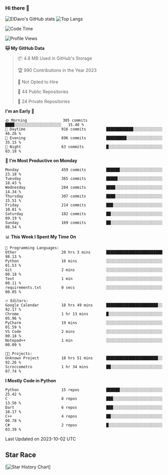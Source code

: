 ### Hi there 👋
![ElDavo's GitHub stats](https://github-readme-stats.vercel.app/api?username=ElDavoo&show_icons=true&theme=chartreuse-dark)
![Top Langs](https://github-readme-stats.vercel.app/api/top-langs/?username=ElDavoo&theme=chartreuse-dark&layout=compact)

<!--START_SECTION:waka-->
![Code Time](http://img.shields.io/badge/Code%20Time-434%20hrs%203%20mins-blue)

![Profile Views](http://img.shields.io/badge/Profile%20Views-11-blue)

**🐱 My GitHub Data** 

> 📦 4.8 MB Used in GitHub's Storage 
 > 
> 🏆 990 Contributions in the Year 2023
 > 
> 🚫 Not Opted to Hire
 > 
> 📜 44 Public Repositories 
 > 
> 🔑 24 Private Repositories 
 > 
**I'm an Early 🐤** 

```text
🌞 Morning                305 commits         ████░░░░░░░░░░░░░░░░░░░░░   15.40 % 
🌆 Daytime                916 commits         ████████████░░░░░░░░░░░░░   46.26 % 
🌃 Evening                696 commits         █████████░░░░░░░░░░░░░░░░   35.15 % 
🌙 Night                  63 commits          █░░░░░░░░░░░░░░░░░░░░░░░░   03.18 % 
```
📅 **I'm Most Productive on Monday** 

```text
Monday                   459 commits         ██████░░░░░░░░░░░░░░░░░░░   23.18 % 
Tuesday                  365 commits         █████░░░░░░░░░░░░░░░░░░░░   18.43 % 
Wednesday                284 commits         ████░░░░░░░░░░░░░░░░░░░░░   14.34 % 
Thursday                 307 commits         ████░░░░░░░░░░░░░░░░░░░░░   15.51 % 
Friday                   214 commits         ███░░░░░░░░░░░░░░░░░░░░░░   10.81 % 
Saturday                 182 commits         ██░░░░░░░░░░░░░░░░░░░░░░░   09.19 % 
Sunday                   169 commits         ██░░░░░░░░░░░░░░░░░░░░░░░   08.54 % 
```


📊 **This Week I Spent My Time On** 

```text
💬 Programming Languages: 
Other                    20 hrs 3 mins       █████████████████████████   98.13 % 
Python                   18 mins             ░░░░░░░░░░░░░░░░░░░░░░░░░   01.53 % 
Git                      2 mins              ░░░░░░░░░░░░░░░░░░░░░░░░░   00.18 % 
Text                     1 min               ░░░░░░░░░░░░░░░░░░░░░░░░░   00.11 % 
requirements.txt         0 secs              ░░░░░░░░░░░░░░░░░░░░░░░░░   00.05 % 

🔥 Editors: 
Google Calendar          18 hrs 49 mins      ███████████████████████░░   92.17 % 
Chrome                   1 hr 13 mins        █░░░░░░░░░░░░░░░░░░░░░░░░   05.96 % 
PyCharm                  19 mins             ░░░░░░░░░░░░░░░░░░░░░░░░░   01.59 % 
VS Code                  2 mins              ░░░░░░░░░░░░░░░░░░░░░░░░░   00.18 % 
Notepad++                1 min               ░░░░░░░░░░░░░░░░░░░░░░░░░   00.09 % 

🐱‍💻 Projects: 
Unknown Project          18 hrs 51 mins      ███████████████████████░░   92.26 % 
Scroccometro             1 hr 34 mins        ██░░░░░░░░░░░░░░░░░░░░░░░   07.74 % 
```

**I Mostly Code in Python** 

```text
Python                   15 repos            ██████░░░░░░░░░░░░░░░░░░░   25.42 % 
C                        8 repos             ███░░░░░░░░░░░░░░░░░░░░░░   13.56 % 
Dart                     6 repos             ███░░░░░░░░░░░░░░░░░░░░░░   10.17 % 
C++                      4 repos             ██░░░░░░░░░░░░░░░░░░░░░░░   06.78 % 
C#                       2 repos             █░░░░░░░░░░░░░░░░░░░░░░░░   03.39 % 
```




 Last Updated on 2023-10-02 UTC
<!--END_SECTION:waka-->

## Star Race

[![Star History Chart](https://api.star-history.com/svg?repos=ElDavoo/WhatsApp-Crypt14-Crypt15-Decrypter,ElDavoo/TuringOS,EliteAndroidApps/WhatsApp-Crypt12-Decrypter,KnugiHK/Whatsapp-Chat-Exporter&type=Date)]
